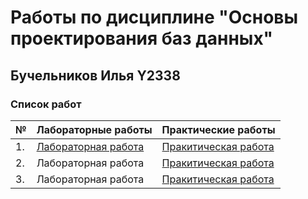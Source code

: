 # Работы по дисциплине "Основы проектирования баз данных"
## Бучельников Илья Y2338
### Список работ
| № | Лабораторные работы | Практические работы |
|---|---|---|
|1.| [Лабораторная работа](/students/y2338/Buchelnikov_Ilya/Lr1) | [Пракитическая работа](/students/y2338/Buchelnikov_Ilya/Pr1) |
|2.| Лабораторная работа| [Пракитическая работа](/students/y2338/Buchelnikov_Ilya/Pr2) |
|3.| Лабораторная работа| [Пракитическая работа](/students/y2338/Buchelnikov_Ilya/Pr3) |

